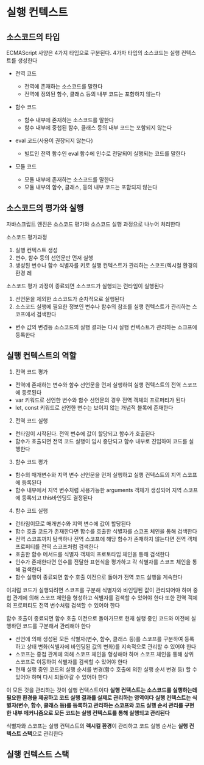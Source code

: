 # 실행 컨텍스트

## 소스코드의 타입

ECMAScript 사양은 4가지 타입으로 구분된다.
4가자 타입의 소스코드는 실행 컨텍스트를 생성한다

- 전역 코드

  - 전역에 존재하는 소스코드를 말한다
  - 전역에 정의된 함수, 클래스 등의 내부 코드는 포함하지 않는다

- 함수 코드

  - 함수 내부에 존재하는 소스코드를 말한다
  - 함수 내부에 중첩된 함수, 클래스 등의 내부 코드는 포함되지 않는다

- eval 코드(사용이 권장되지 않는다)

  - 빌트인 전역 함수인 eval 함수에 인수로 전달되어 실행되는 코드를 말한다

- 모듈 코드
  - 모듈 내부에 존재하는 소스코드를 말한다
  - 모듈 내부의 함수, 클래스, 등의 내부 코드는 포함되지 않는다

## 소스코드의 평가와 실행

자바스크립트 엔진은 소스코드 평가와 소스코드 실행 과정으로 나누어 처리한다

소스코드 평가과정

1. 실행 컨텍스트 생성
2. 변수, 함수 등의 선언문만 먼저 실행
3. 생성된 변수나 함수 식별자를 키로 실행 컨텍스트가 관리하는 스코프(렉시컬 환경의 환경 레

소스코드 평가 과정이 종료되면 소스코드가 실행되는 런타임이 실행된다

1. 선언문을 제외한 소스코드가 순차적으로 실행된다
2. 소스코드 실행에 필요한 정보인 변수나 함수의 참조를 실행 컨텍스트가 관리하는 스코프에서 검색한다

- 변수 값의 변경등 소스코드의 실행 결과는 다시 실행 컨텍스트가 관리하는 소크프에 등록한다

## 실행 컨텍스트의 역할

1. 전역 코드 평가

- 전역에 존재하는 변수와 함수 선언문을 먼저 실행하여 실행 컨텍스트의 전역 스코프에 등로된다
- var 키워드로 선언한 변수와 함수 선언문의 경우 전역 객체의 프로퍼티가 된다
- let, const 키워드로 선언한 변수는 보이지 않는 개념적 블록에 존재한다

2. 전역 코드 실행

- 런타임이 시작된다. 전역 변수에 값이 할당되고 함수가 호출된다
- 함수가 호출되면 전역 코드 실행이 임시 중단되고 함수 내부로 진입하여 코드를 실행한다

3. 함수 코드 평가

- 함수의 매개변수와 지역 변수 선언문을 먼저 실행하고 실행 컨텍스트의 지역 스코프에 등록된다
- 함수 내부에서 지역 변수처럼 사용가능한 arguments 객체가 생성되어 지역 스코프에 등록되고 this바인딩도 결정된다

4. 함수 코드 실행

- 런타임이므로 매개변수와 지역 변수에 값이 할당된다
- 함수 호출 코드가 존재한다면 함수를 호출한 식별자를 스코프 체인을 통해 검색한다
- 전역 스코프까지 탐색하나 전역 스코프에 해당 함수가 존재하지 않는다면 전역 객체 프로퍼티를 전역 스코프처럼 검색한다
- 호출한 함수 메서드를 식별자 객체의 프로토타입 체인을 통해 검색한다
- 인수가 존재한다면 인수를 전달한 표현식을 평가하고 각 식별자를 스코프 체인을 통해 검색한다
- 함수 실행이 종료되면 함수 호출 이전으로 돌아가 전역 코드 실행을 계속한다

이처럼 코드가 실행되려면 스코프를 구분해 식별자와 바인딩된 값이 관리되어야 하며
중첩 관계에 의해 스코프 체인을 형성하고 식별자를 검색할 수 있어야 한다
또한 전역 객체의 프로퍼티도 전역 변수처럼 검색할 수 있어야 한다

함수 호출이 종료되면 함수 호출 이전으로 돌아가므로 현재 실행 중인 코드와 이전에 실행하던 코드를
구분해서 관리해야 한다

- 선언에 의해 생성된 모든 식별자(변수, 함수, 클래스 등)를 스코프를 구분하여 등록하고 상태 변화(식별자에 바인딩된 값의 변화)를 지속적으로 관리할 수 있어야 한다
- 스코프는 중첩 관계에 의해 스코프 체인을 형성해야 하며 스코프 체인을 통해 상위 스코프로 이동하여
  식별자를 검색할 수 있어야 한다
- 현재 실행 중인 코드의 실행 순서를 변경(함수 호출에 의한 실행 순서 변경 등) 할 수 있어야 하며
  다시 되돌아갈 수 있어야 한다

이 모든 것을 관리하는 것이 실행 컨텍스트이다
**실행 컨텍스트는 소스코드를 실행하는데 필요한 환경을 제공하고 코드 실행 결과를 실제로 관리하는 영역이다**
**실행 컨텍스트는 식별자(변수, 함수, 클래스 등)를 등록하고 관리하는 스코프와 코드 실행 순서 관리를 구현한 내부 메커니즘으로 모든 코드는 실행 컨텍스트를 통해 실행되고 관리된다**

식별자와 스코프는 실행 컨텍스트의 **렉시컬 환경**이 관리하고
코드 실행 순서는 **실행 컨텍스트 스택**으로 관리한다

## 실행 컨텍스트 스택
